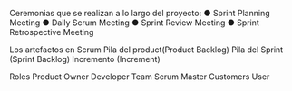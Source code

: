 Ceremonias que se realizan a lo largo del proyecto:
● Sprint Planning Meeting
● Daily Scrum Meeting
● Sprint Review Meeting
● Sprint Retrospective Meeting

Los artefactos en Scrum
    Pila del product(Product Backlog)
    Pila del Sprint
    (Sprint Backlog)
    Incremento
    (Increment)

Roles
    Product Owner
    Developer Team
    Scrum Master
    Customers
    User
